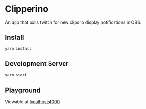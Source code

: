 # Clipperino

An app that polls twitch for new clips to display notifications in OBS.

## Install

```bash
yarn install
```

## Development Server

```bash
yarn start
```

## Playground

Viewable at [localhost:4000](localhost:4000)
